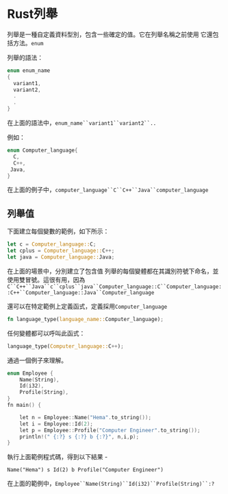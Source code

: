 # Rust列舉

列舉是一種自定義資料型別，包含一些確定的值。它在列舉名稱之前使用 它還包括方法。`enum`

列舉的語法：

```rust
enum enum_name  
{  
  variant1,  
  variant2,  
  .
  .
}
```

在上面的語法中，`enum_name``variant1``variant2``..`

例如：

```rust
enum Computer_language{
  C,  
  C++,  
 Java,
}
```

在上面的例子中，`computer_language``C``C++``Java``computer_language`

## 列舉值

下面建立每個變數的範例，如下所示：

```rust
let c = Computer_language::C;  
let cplus = Computer_language::C++;  
let java = Computer_language::Java;
```

在上面的場景中，分別建立了包含值 列舉的每個變體都在其識別符號下命名，並使用雙冒號。這很有用，因為`C``C++``Java``c``cplus``java``Computer_language::C``Computer_language::C++``Computer_language::Java``Computer_language`

還可以在特定範例上定義函式，定義採用`Computer_language`

```rust
fn language_type(language_name::Computer_language);
```

任何變體都可以呼叫此函式：

```rust
language_type(Computer_language::C++);
```

通過一個例子來理解。

```c
enum Employee {  
    Name(String),  
    Id(i32),  
    Profile(String),  
}  
fn main() {  

    let n = Employee::Name("Hema".to_string());  
    let i = Employee::Id(2);  
    let p = Employee::Profile("Computer Engineer".to_string());  
    println!(" {:?} s {:?} b {:?}", n,i,p);  
}
```

執行上面範例程式碼，得到以下結果 -

```shell
Name("Hema") s Id(2) b Profile("Computer Engineer")
```

在上面的範例中，`Employee``Name(String)``Id(i32)``Profile(String)``:?`
